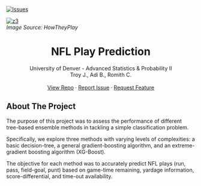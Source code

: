 [![Issues][issues-shield]][issues-url]

<a href="https://images.saymedia-content.com/.image/t_share/MTc0NDcxNTE2MDIzNDMyNTUy/football-formations-nfl.jpg"><img src="https://images.saymedia-content.com/.image/t_share/MTc0NDcxNTE2MDIzNDMyNTUy/football-formations-nfl.jpg" alt="z3" border="" /></a><br />
*Image Source: HowTheyPlay*
<!---
<div align="center">
  <a href="https://github.com/eleven413/NFL_Play_Prediction">
    <img src=".png" alt="Logo" width="80" height="45">
  </a>
-->

<h1 align="center">NFL Play Prediction</h1>
  <p align="center">
    University of Denver - Advanced Statistics & Probability II
    <br />
    Troy J., Adi B., Romith C.
    <br />
    <br />
    <a href="https://github.com/eleven413/NFL_Play_Prediction">View Repo</a>
    ·
    <a href="https://github.com/eleven413/NFL_Play_Prediction/issues">Report Issue</a>
    ·
    <a href="https://github.com/eleven413/NFL_Play_Prediction/issues">Request Feature</a><br />
  </p>
</div>



## About The Project


The purpose of this project was to assess the performance of different tree-based ensemble methods in tackling a simple classification problem. 

Specifically, we explore three methods with varying levels of complexities: a basic decision-tree, a general gradient-boosting algorithm, and an extreme-gradient boosting algorithm (XG-Boost).

The objective for each method was to accurately predict NFL plays (run, pass, field-goal, punt) based on game-time remaining, yardage information, score-differential, and time-out availability.


<!-- MARKDOWN LINKS & IMAGES -->
[issues-shield]: https://img.shields.io/github/issues/rc-9/NFL_Play_Predictor.svg?style=for-the-badge
[issues-url]: https://github.com/eleven413/NFL_Play_Prediction/issues
